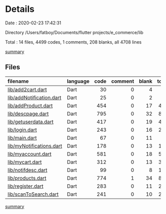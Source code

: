 # Details

Date : 2020-02-23 17:42:31

Directory /Users/fatboy/Documents/flutter projects/e_commerce/lib

Total : 14 files,  4499 codes, 1 comments, 208 blanks, all 4708 lines

[summary](results.md)

## Files
| filename | language | code | comment | blank | total |
| :--- | :--- | ---: | ---: | ---: | ---: |
| [lib/add2cart.dart](/lib/add2cart.dart) | Dart | 30 | 0 | 4 | 34 |
| [lib/addNotification.dart](/lib/addNotification.dart) | Dart | 25 | 0 | 2 | 27 |
| [lib/addProduct.dart](/lib/addProduct.dart) | Dart | 454 | 0 | 17 | 471 |
| [lib/descpage.dart](/lib/descpage.dart) | Dart | 795 | 0 | 32 | 827 |
| [lib/getuserdata.dart](/lib/getuserdata.dart) | Dart | 417 | 0 | 19 | 436 |
| [lib/login.dart](/lib/login.dart) | Dart | 243 | 0 | 16 | 259 |
| [lib/main.dart](/lib/main.dart) | Dart | 67 | 0 | 11 | 78 |
| [lib/myNotifications.dart](/lib/myNotifications.dart) | Dart | 178 | 0 | 13 | 191 |
| [lib/myaccount.dart](/lib/myaccount.dart) | Dart | 581 | 0 | 18 | 599 |
| [lib/mycart.dart](/lib/mycart.dart) | Dart | 312 | 0 | 13 | 325 |
| [lib/notifdesc.dart](/lib/notifdesc.dart) | Dart | 99 | 0 | 8 | 107 |
| [lib/products.dart](/lib/products.dart) | Dart | 774 | 1 | 34 | 809 |
| [lib/register.dart](/lib/register.dart) | Dart | 283 | 0 | 11 | 294 |
| [lib/scanToSearch.dart](/lib/scanToSearch.dart) | Dart | 241 | 0 | 10 | 251 |

[summary](results.md)